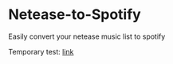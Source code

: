 # Netease-to-Spotify
Easily convert your netease music list to spotify

Temporary test: [link](http://yyrcd.com:8888/n2s)